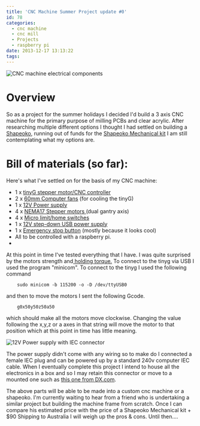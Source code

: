 ```yaml
---
title: 'CNC Machine Summer Project update #0'
id: 78
categories:
  - cnc machine
  - cnc mill
  - Projects
  - raspberry pi
date: 2013-12-17 13:13:22
tags:
---
```


![CNC machine electrical components](/images/cnc-machine-project-0-1.jpg)
<!--more-->
# Overview

So as a project for the summer holidays I decided I'd build a 3 axis CNC machine for the primary purpose of milling PCBs and clear acrylic. After researching multiple different options I thought I had settled on building a [Shapeoko](http://www.shapeoko.com/), running out of funds for the [Shapeoko Mechanical kit](https://www.inventables.com/technologies/desktop-cnc-mill-kit-shapeoko-2) I am still contemplating what my options are.

# Bill of materials (so far):

Here's what I've settled on for the basis of my CNC machine:

*   1 x [tinyG stepper motor/CNC controller](https://synthetos.myshopify.com/products/tinyg)
*   2 x [60mm Computer fans](http://www.ebay.com.au/itm/161132396755?ssPageName=STRK:MEWNX:IT&amp;_trksid=p3984.m1439.l2649) (for cooling the tinyG)
*   1 x [12V Power supply](http://www.ebay.com.au/itm/270931958595?ssPageName=STRK:MEWNX:IT&amp;_trksid=p3984.m1439.l2649)
*   4 x [NEMA17 Stepper motors ](http://www.ebay.com.au/itm/200941636084?ssPageName=STRK:MEWNX:IT&amp;_trksid=p3984.m1439.l2649)(dual gantry axis)
*   4 x [Micro limit/home switches](http://www.ebay.com.au/itm/281113360488?ssPageName=STRK:MEWNX:IT&amp;_trksid=p3984.m1497.l2649)
*   1 x [12V step-down USB power supply](http://www.ebay.com.au/itm/130970751666?ssPageName=STRK:MEWNX:IT&amp;_trksid=p3984.m1439.l2649)
*   1 x [Emergency stop button](http://www.ebay.com.au/itm/161115573460?ssPageName=STRK:MEWNX:IT&amp;_trksid=p3984.m1439.l2649) (mostly because it looks cool)
*   All to be controlled with a raspberry pi.
*
At this point in time I've tested everything that I have. I was quite surprised by the motors strength and[ holding torque.](http://en.wikipedia.org/wiki/Stepper_motor#Detent_torque) To connect to the tinyg via USB I used the program "minicom". To connect to the tinyg I used the following command

```
    sudo minicom -b 115200 -o -D /dev/ttyUSB0
```

and then to move the motors I sent the following Gcode.

```
    g0x50y50z50a50
```
which should make all the motors move clockwise. Changing the value following the x,y,z or a axes in that string will move the motor to that position which at this point in time has little meaning.

![12V Power supply with IEC connector](/images/cnc-machine-project-0-2.jpg)

The power supply didn't come with any wiring so to make do I connected a female IEC plug and can be powered up by a standard 240v computer IEC cable. When I eventually complete this project I intend to house all the electronics in a box and so I may retain this connector or move to a mounted one such as [this one from DX.com](http://dx.com/p/3-pin-diy-ac-power-socket-with-fuse-and-switch-black-5-piece-pcs-148790?).

The above parts will be able to be made into a custom cnc machine or a shapeoko. I'm currently waiting to hear from a friend who is undertaking a similar project but building the machine frame from scratch. Once I can compare his estimated price with the price of a Shapeoko Mechanical kit + $90 Shipping to Australia I will weigh up the pros &amp; cons. Until then....
